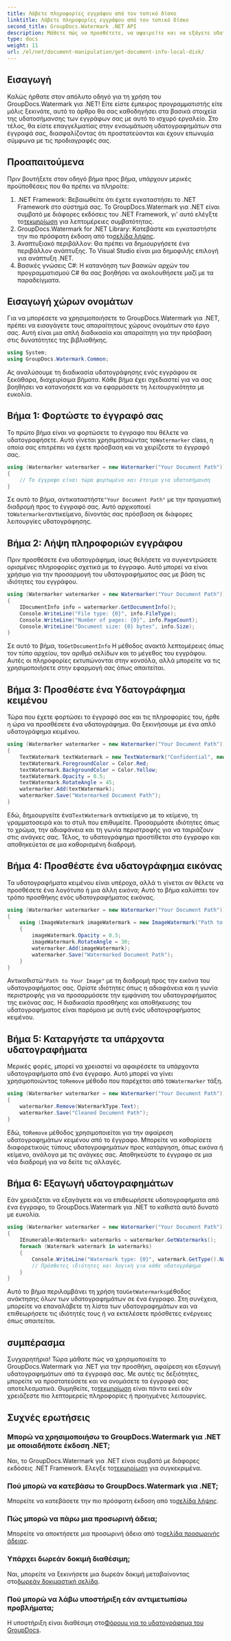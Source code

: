 ```yaml
---
title: Λάβετε πληροφορίες εγγράφου από τον τοπικό δίσκο
linktitle: Λάβετε πληροφορίες εγγράφου από τον τοπικό δίσκο
second_title: GroupDocs.Watermark .NET API
description: Μάθετε πώς να προσθέτετε, να αφαιρείτε και να εξάγετε υδατογραφήματα σε έγγραφα χρησιμοποιώντας το υδατογράφημα GroupDocs για .NET με αυτόν τον αναλυτικό οδηγό.
type: docs
weight: 11
url: /el/net/document-manipulation/get-document-info-local-disk/
---
```

## Εισαγωγή
Καλώς ήρθατε στον απόλυτο οδηγό για τη χρήση του GroupDocs.Watermark για .NET! Είτε είστε έμπειρος προγραμματιστής είτε μόλις ξεκινάτε, αυτό το άρθρο θα σας καθοδηγήσει στα βασικά στοιχεία της υδατοσήμανσης των εγγράφων σας με αυτό το ισχυρό εργαλείο. Στο τέλος, θα είστε επαγγελματίας στην ενσωμάτωση υδατογραφημάτων στα έγγραφά σας, διασφαλίζοντας ότι προστατεύονται και έχουν επωνυμία σύμφωνα με τις προδιαγραφές σας.
## Προαπαιτούμενα
Πριν βουτήξετε στον οδηγό βήμα προς βήμα, υπάρχουν μερικές προϋποθέσεις που θα πρέπει να πληροίτε:
1.  .NET Framework: Βεβαιωθείτε ότι έχετε εγκαταστήσει το .NET Framework στο σύστημά σας. Το GroupDocs.Watermark για .NET είναι συμβατό με διάφορες εκδόσεις του .NET Framework, γι' αυτό ελέγξτε το[τεκμηρίωση](https://reference.groupdocs.com/Watermark/net/) για λεπτομέρειες συμβατότητας.
2.  GroupDocs.Watermark for .NET Library: Κατεβάστε και εγκαταστήστε την πιο πρόσφατη έκδοση από το[σελίδα λήψης](https://releases.groupdocs.com/Watermark/net/).
3. Αναπτυξιακό περιβάλλον: Θα πρέπει να δημιουργήσετε ένα περιβάλλον ανάπτυξης. Το Visual Studio είναι μια δημοφιλής επιλογή για ανάπτυξη .NET.
4. Βασικές γνώσεις C#: Η κατανόηση των βασικών αρχών του προγραμματισμού C# θα σας βοηθήσει να ακολουθήσετε μαζί με τα παραδείγματα.
## Εισαγωγή χώρων ονομάτων
Για να μπορέσετε να χρησιμοποιήσετε το GroupDocs.Watermark για .NET, πρέπει να εισαγάγετε τους απαραίτητους χώρους ονομάτων στο έργο σας. Αυτή είναι μια απλή διαδικασία και απαραίτητη για την πρόσβαση στις δυνατότητες της βιβλιοθήκης.
```csharp
using System;
using GroupDocs.Watermark.Common;
```
Ας αναλύσουμε τη διαδικασία υδατογράφησης ενός εγγράφου σε ξεκάθαρα, διαχειρίσιμα βήματα. Κάθε βήμα έχει σχεδιαστεί για να σας βοηθήσει να κατανοήσετε και να εφαρμόσετε τη λειτουργικότητα με ευκολία.
## Βήμα 1: Φορτώστε το έγγραφό σας
 Το πρώτο βήμα είναι να φορτώσετε το έγγραφο που θέλετε να υδατογραφήσετε. Αυτό γίνεται χρησιμοποιώντας το`Watermarker` class, η οποία σας επιτρέπει να έχετε πρόσβαση και να χειρίζεστε το έγγραφό σας.
```csharp
using (Watermarker watermarker = new Watermarker("Your Document Path"))
{
    // Το έγγραφο είναι τώρα φορτωμένο και έτοιμο για υδατοσήμανση
}
```
 Σε αυτό το βήμα, αντικαταστήστε`"Your Document Path"` με την πραγματική διαδρομή προς το έγγραφό σας. Αυτό αρχικοποιεί το`Watermarker`αντικείμενο, δίνοντάς σας πρόσβαση σε διάφορες λειτουργίες υδατογράφησης.
## Βήμα 2: Λήψη πληροφοριών εγγράφου
Πριν προσθέσετε ένα υδατογράφημα, ίσως θελήσετε να συγκεντρώσετε ορισμένες πληροφορίες σχετικά με το έγγραφο. Αυτό μπορεί να είναι χρήσιμο για την προσαρμογή του υδατογραφήματος σας με βάση τις ιδιότητες του εγγράφου.

```csharp
using (Watermarker watermarker = new Watermarker("Your Document Path"))
{
    IDocumentInfo info = watermarker.GetDocumentInfo();
    Console.WriteLine("File type: {0}", info.FileType);
    Console.WriteLine("Number of pages: {0}", info.PageCount);
    Console.WriteLine("Document size: {0} bytes", info.Size);
}
```
 Σε αυτό το βήμα, το`GetDocumentInfo` Η μέθοδος ανακτά λεπτομέρειες όπως τον τύπο αρχείου, τον αριθμό σελίδων και το μέγεθος του εγγράφου. Αυτές οι πληροφορίες εκτυπώνονται στην κονσόλα, αλλά μπορείτε να τις χρησιμοποιήσετε στην εφαρμογή σας όπως απαιτείται.
## Βήμα 3: Προσθέστε ένα Υδατογράφημα κειμένου
Τώρα που έχετε φορτώσει το έγγραφό σας και τις πληροφορίες του, ήρθε η ώρα να προσθέσετε ένα υδατογράφημα. Θα ξεκινήσουμε με ένα απλό υδατογράφημα κειμένου.

```csharp
using (Watermarker watermarker = new Watermarker("Your Document Path"))
{
    TextWatermark textWatermark = new TextWatermark("Confidential", new Font("Arial", 36));
    textWatermark.ForegroundColor = Color.Red;
    textWatermark.BackgroundColor = Color.Yellow;
    textWatermark.Opacity = 0.5;
    textWatermark.RotateAngle = 45;
    watermarker.Add(textWatermark);
    watermarker.Save("Watermarked Document Path");
}
```
 Εδώ, δημιουργείτε ένα`TextWatermark` αντικείμενο με το κείμενο, τη γραμματοσειρά και το στυλ που επιθυμείτε. Προσαρμόστε ιδιότητες όπως το χρώμα, την αδιαφάνεια και τη γωνία περιστροφής για να ταιριάζουν στις ανάγκες σας. Τέλος, το υδατογράφημα προστίθεται στο έγγραφο και αποθηκεύεται σε μια καθορισμένη διαδρομή.
## Βήμα 4: Προσθέστε ένα υδατογράφημα εικόνας
Τα υδατογραφήματα κειμένου είναι υπέροχα, αλλά τι γίνεται αν θέλετε να προσθέσετε ένα λογότυπο ή μια άλλη εικόνα; Αυτό το βήμα καλύπτει τον τρόπο προσθήκης ενός υδατογραφήματος εικόνας.

```csharp
using (Watermarker watermarker = new Watermarker("Your Document Path"))
{
    using (ImageWatermark imageWatermark = new ImageWatermark("Path to Your Image"))
    {
        imageWatermark.Opacity = 0.5;
        imageWatermark.RotateAngle = 30;
        watermarker.Add(imageWatermark);
        watermarker.Save("Watermarked Document Path");
    }
}
```
 Αντικαθιστώ`"Path to Your Image"` με τη διαδρομή προς την εικόνα του υδατογραφήματος σας. Ορίστε ιδιότητες όπως η αδιαφάνεια και η γωνία περιστροφής για να προσαρμόσετε την εμφάνιση του υδατογραφήματος της εικόνας σας. Η διαδικασία προσθήκης και αποθήκευσης του υδατογραφήματος είναι παρόμοια με αυτή ενός υδατογραφήματος κειμένου.
## Βήμα 5: Καταργήστε τα υπάρχοντα υδατογραφήματα
 Μερικές φορές, μπορεί να χρειαστεί να αφαιρέσετε τα υπάρχοντα υδατογραφήματα από ένα έγγραφο. Αυτό μπορεί να γίνει χρησιμοποιώντας το`Remove` μέθοδο που παρέχεται από το`Watermarker` τάξη.

```csharp
using (Watermarker watermarker = new Watermarker("Your Document Path"))
{
    watermarker.Remove(WatermarkType.Text);
    watermarker.Save("Cleaned Document Path");
}
```
 Εδώ, το`Remove` μέθοδος χρησιμοποιείται για την αφαίρεση υδατογραφημάτων κειμένου από το έγγραφο. Μπορείτε να καθορίσετε διαφορετικούς τύπους υδατογραφημάτων προς κατάργηση, όπως εικόνα ή κείμενο, ανάλογα με τις ανάγκες σας. Αποθηκεύστε το έγγραφο σε μια νέα διαδρομή για να δείτε τις αλλαγές.
## Βήμα 6: Εξαγωγή υδατογραφημάτων
Εάν χρειάζεται να εξαγάγετε και να επιθεωρήσετε υδατογραφήματα από ένα έγγραφο, το GroupDocs.Watermark για .NET το καθιστά αυτό δυνατό με ευκολία.

```csharp
using (Watermarker watermarker = new Watermarker("Your Document Path"))
{
    IEnumerable<Watermark> watermarks = watermarker.GetWatermarks();
    foreach (Watermark watermark in watermarks)
    {
        Console.WriteLine("Watermark type: {0}", watermark.GetType().Name);
        // Πρόσθετες ιδιότητες και λογική για κάθε υδατογράφημα
    }
}
```
 Αυτό το βήμα περιλαμβάνει τη χρήση του`GetWatermarks`μέθοδος ανάκτησης όλων των υδατογραφημάτων σε ένα έγγραφο. Στη συνέχεια, μπορείτε να επαναλάβετε τη λίστα των υδατογραφημάτων και να επιθεωρήσετε τις ιδιότητές τους ή να εκτελέσετε πρόσθετες ενέργειες όπως απαιτείται.
## συμπέρασμα
 Συγχαρητήρια! Τώρα μάθατε πώς να χρησιμοποιείτε το GroupDocs.Watermark για .NET για την προσθήκη, αφαίρεση και εξαγωγή υδατογραφημάτων από τα έγγραφά σας. Με αυτές τις δεξιότητες, μπορείτε να προστατεύσετε και να ονομάσετε τα έγγραφά σας αποτελεσματικά. Θυμηθείτε, το[τεκμηρίωση](https://reference.groupdocs.com/Watermark/net/) είναι πάντα εκεί εάν χρειάζεστε πιο λεπτομερείς πληροφορίες ή προηγμένες λειτουργίες.
## Συχνές ερωτήσεις
### Μπορώ να χρησιμοποιήσω το GroupDocs.Watermark για .NET με οποιαδήποτε έκδοση .NET;
 Ναι, το GroupDocs.Watermark για .NET είναι συμβατό με διάφορες εκδόσεις .NET Framework. Ελεγξε το[τεκμηρίωση](https://reference.groupdocs.com/Watermark/net/) για συγκεκριμένα.
### Πού μπορώ να κατεβάσω το GroupDocs.Watermark για .NET;
 Μπορείτε να κατεβάσετε την πιο πρόσφατη έκδοση από το[σελίδα λήψης](https://releases.groupdocs.com/Watermark/net/).
### Πώς μπορώ να πάρω μια προσωρινή άδεια;
 Μπορείτε να αποκτήσετε μια προσωρινή άδεια από το[σελίδα προσωρινής άδειας](https://purchase.groupdocs.com/temporary-license/).
### Υπάρχει δωρεάν δοκιμή διαθέσιμη;
 Ναι, μπορείτε να ξεκινήσετε μια δωρεάν δοκιμή μεταβαίνοντας στο[δωρεάν δοκιμαστική σελίδα](https://releases.groupdocs.com/).
### Πού μπορώ να λάβω υποστήριξη εάν αντιμετωπίσω προβλήματα;
 Η υποστήριξη είναι διαθέσιμη στο[Φόρουμ για το υδατογράφημα του GroupDocs](https://forum.groupdocs.com/c/watermark/19).